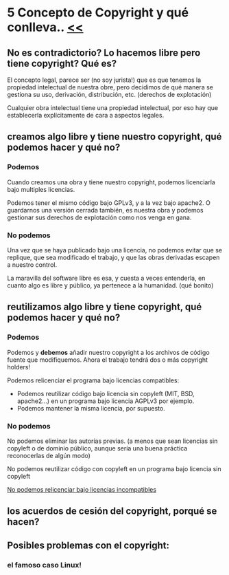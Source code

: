 # 5 Concepto de Copyright y qué conlleva.. [<<](../README.md)

## No es contradictorio? Lo hacemos libre pero tiene copyright? Qué es?

El concepto legal, parece ser (no soy jurista!) que es que tenemos la propiedad intelectual de nuestra obre, pero decidimos de qué manera se gestiona su uso, derivación, distribución, etc. (derechos de explotación)

Cualquier obra intelectual tiene una propiedad intelectual, por eso hay que establecerla explícitamente de cara a aspectos legales.

## creamos algo libre y tiene nuestro copyright, qué podemos hacer y qué no?

### Podemos

Cuando creamos una obra y tiene nuestro copyright, podemos licenciarla bajo multiples licencias.

Podemos tener el mismo código bajo GPLv3, y a la vez bajo apache2. O guardarnos una versión cerrada también, es nuestra obra y podemos gestionar sus derechos de explotación como nos venga en gana.

### No podemos

Una vez que se haya publicado bajo una licencia, no podemos evitar que se replique, que sea modificado el trabajo, y que las obras derivadas escapen a nuestro control.

La maravilla del software libre es esa, y cuesta a veces entenderla, en cuanto algo es libre y público, ya pertenece a la humanidad. (qué bonito)

## reutilizamos algo libre y tiene copyright, qué podemos hacer y qué no?

### Podemos

Podemos y **debemos** añadir nuestro copyright a los archivos de código fuente que modifiquemos. Ahora el trabajo tendrá dos o más copyright holders!

Podemos relicenciar el programa bajo licencias compatibles:

+ Podemos reutilizar código bajo licencia sin copyleft (MIT, BSD, apache2...) en un programa bajo licencia AGPLv3 por ejemplo.
+ Podemos mantener la misma licencia, por supuesto.


### No podemos

No podemos eliminar las autorías previas. (a menos que sean licencias sin copyleft o de dominio público, aunque sería una buena práctica reconocerlas de algún modo)

No podemos reutilizar código con copyleft en un programa bajo licencia sin copyleft

[No podemos relicenciar bajo licencias incompatibles](https://www.gnu.org/licenses/license-list.es.html)

## los acuerdos de cesión del copyright, porqué se hacen?

## Posibles problemas con el copyright:

### el famoso caso Linux!